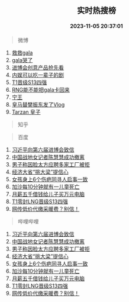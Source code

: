<div align="center"><h2>实时热搜榜</h2><h4>2023-11-05 20:37:01</h4></div>

> 微博  

1. [救救gala](https://s.weibo.com/weibo?q=%E6%95%91%E6%95%91gala&t=31&band_rank=1&Refer=top)<br />
2. [gala哭了](https://s.weibo.com/weibo?q=gala%E5%93%AD%E4%BA%86&t=31&band_rank=2&Refer=top)<br />
3. [进博会创意产品抢先看](https://s.weibo.com/weibo?q=%23%E8%BF%9B%E5%8D%9A%E4%BC%9A%E5%88%9B%E6%84%8F%E4%BA%A7%E5%93%81%E6%8A%A2%E5%85%88%E7%9C%8B%23&t=31&band_rank=3&Refer=top)<br />
4. [内娱可以吃一辈子的剧](https://s.weibo.com/weibo?q=%E5%86%85%E5%A8%B1%E5%8F%AF%E4%BB%A5%E5%90%83%E4%B8%80%E8%BE%88%E5%AD%90%E7%9A%84%E5%89%A7&t=31&band_rank=4&Refer=top)<br />
5. [T1晋级S13四强](https://s.weibo.com/weibo?q=%23T1%E6%99%8B%E7%BA%A7S13%E5%9B%9B%E5%BC%BA%23&t=31&band_rank=5&Refer=top)<br />
6. [RNG能不能把gala卡回来](https://s.weibo.com/weibo?q=%23RNG%E8%83%BD%E4%B8%8D%E8%83%BD%E6%8A%8Agala%E5%8D%A1%E5%9B%9E%E6%9D%A5%23&t=31&band_rank=6&Refer=top)<br />
7. [宁王](https://s.weibo.com/weibo?q=%E5%AE%81%E7%8E%8B&t=31&band_rank=7&Refer=top)<br />
8. [皇马替樊振东发了Vlog](https://s.weibo.com/weibo?q=%E7%9A%87%E9%A9%AC%E6%9B%BF%E6%A8%8A%E6%8C%AF%E4%B8%9C%E5%8F%91%E4%BA%86Vlog&t=31&band_rank=8&Refer=top)<br />
9. [Tarzan 皇子](https://s.weibo.com/weibo?q=Tarzan%20%E7%9A%87%E5%AD%90&t=31&band_rank=9&Refer=top)<br />

> 知乎  


> 百度  

1. [习近平向第六届进博会致信](https://www.baidu.com/s?wd=%E4%B9%A0%E8%BF%91%E5%B9%B3%E5%90%91%E7%AC%AC%E5%85%AD%E5%B1%8A%E8%BF%9B%E5%8D%9A%E4%BC%9A%E8%87%B4%E4%BF%A1&sa=fyb_news&rsv_dl=fyb_news)<br />
2. [中国战地女记者陈慧慧成功撤离](https://www.baidu.com/s?wd=%E4%B8%AD%E5%9B%BD%E6%88%98%E5%9C%B0%E5%A5%B3%E8%AE%B0%E8%80%85%E9%99%88%E6%85%A7%E6%85%A7%E6%88%90%E5%8A%9F%E6%92%A4%E7%A6%BB&sa=fyb_news&rsv_dl=fyb_news)<br />
3. [男子称因脸太方应聘多家工厂被拒](https://www.baidu.com/s?wd=%E7%94%B7%E5%AD%90%E7%A7%B0%E5%9B%A0%E8%84%B8%E5%A4%AA%E6%96%B9%E5%BA%94%E8%81%98%E5%A4%9A%E5%AE%B6%E5%B7%A5%E5%8E%82%E8%A2%AB%E6%8B%92&sa=fyb_news&rsv_dl=fyb_news)<br />
4. [经济大省“挑大梁”提信心](https://www.baidu.com/s?wd=%E7%BB%8F%E6%B5%8E%E5%A4%A7%E7%9C%81%E2%80%9C%E6%8C%91%E5%A4%A7%E6%A2%81%E2%80%9D%E6%8F%90%E4%BF%A1%E5%BF%83&sa=fyb_news&rsv_dl=fyb_news)<br />
5. [女孩身上6个伤疤同寻人启事一致](https://www.baidu.com/s?wd=%E5%A5%B3%E5%AD%A9%E8%BA%AB%E4%B8%8A6%E4%B8%AA%E4%BC%A4%E7%96%A4%E5%90%8C%E5%AF%BB%E4%BA%BA%E5%90%AF%E4%BA%8B%E4%B8%80%E8%87%B4&sa=fyb_news&rsv_dl=fyb_news)<br />
6. [加沙每10分钟就有一儿童死亡](https://www.baidu.com/s?wd=%E5%8A%A0%E6%B2%99%E6%AF%8F10%E5%88%86%E9%92%9F%E5%B0%B1%E6%9C%89%E4%B8%80%E5%84%BF%E7%AB%A5%E6%AD%BB%E4%BA%A1&sa=fyb_news&rsv_dl=fyb_news)<br />
7. [月薪五千借钱给儿子买万元电脑](https://www.baidu.com/s?wd=%E6%9C%88%E8%96%AA%E4%BA%94%E5%8D%83%E5%80%9F%E9%92%B1%E7%BB%99%E5%84%BF%E5%AD%90%E4%B9%B0%E4%B8%87%E5%85%83%E7%94%B5%E8%84%91&sa=fyb_news&rsv_dl=fyb_news)<br />
8. [T1零封LNG晋级S13四强](https://www.baidu.com/s?wd=T1%E9%9B%B6%E5%B0%81LNG%E6%99%8B%E7%BA%A7S13%E5%9B%9B%E5%BC%BA&sa=fyb_news&rsv_dl=fyb_news)<br />
9. [网传低价代缴采暖费？别信！](https://www.baidu.com/s?wd=%E7%BD%91%E4%BC%A0%E4%BD%8E%E4%BB%B7%E4%BB%A3%E7%BC%B4%E9%87%87%E6%9A%96%E8%B4%B9%EF%BC%9F%E5%88%AB%E4%BF%A1%EF%BC%81&sa=fyb_news&rsv_dl=fyb_news)<br />

> 哔哩哔哩  

1. [习近平向第六届进博会致信](https://www.baidu.com/s?wd=%E4%B9%A0%E8%BF%91%E5%B9%B3%E5%90%91%E7%AC%AC%E5%85%AD%E5%B1%8A%E8%BF%9B%E5%8D%9A%E4%BC%9A%E8%87%B4%E4%BF%A1&sa=fyb_news&rsv_dl=fyb_news)<br />
2. [中国战地女记者陈慧慧成功撤离](https://www.baidu.com/s?wd=%E4%B8%AD%E5%9B%BD%E6%88%98%E5%9C%B0%E5%A5%B3%E8%AE%B0%E8%80%85%E9%99%88%E6%85%A7%E6%85%A7%E6%88%90%E5%8A%9F%E6%92%A4%E7%A6%BB&sa=fyb_news&rsv_dl=fyb_news)<br />
3. [男子称因脸太方应聘多家工厂被拒](https://www.baidu.com/s?wd=%E7%94%B7%E5%AD%90%E7%A7%B0%E5%9B%A0%E8%84%B8%E5%A4%AA%E6%96%B9%E5%BA%94%E8%81%98%E5%A4%9A%E5%AE%B6%E5%B7%A5%E5%8E%82%E8%A2%AB%E6%8B%92&sa=fyb_news&rsv_dl=fyb_news)<br />
4. [经济大省“挑大梁”提信心](https://www.baidu.com/s?wd=%E7%BB%8F%E6%B5%8E%E5%A4%A7%E7%9C%81%E2%80%9C%E6%8C%91%E5%A4%A7%E6%A2%81%E2%80%9D%E6%8F%90%E4%BF%A1%E5%BF%83&sa=fyb_news&rsv_dl=fyb_news)<br />
5. [女孩身上6个伤疤同寻人启事一致](https://www.baidu.com/s?wd=%E5%A5%B3%E5%AD%A9%E8%BA%AB%E4%B8%8A6%E4%B8%AA%E4%BC%A4%E7%96%A4%E5%90%8C%E5%AF%BB%E4%BA%BA%E5%90%AF%E4%BA%8B%E4%B8%80%E8%87%B4&sa=fyb_news&rsv_dl=fyb_news)<br />
6. [加沙每10分钟就有一儿童死亡](https://www.baidu.com/s?wd=%E5%8A%A0%E6%B2%99%E6%AF%8F10%E5%88%86%E9%92%9F%E5%B0%B1%E6%9C%89%E4%B8%80%E5%84%BF%E7%AB%A5%E6%AD%BB%E4%BA%A1&sa=fyb_news&rsv_dl=fyb_news)<br />
7. [月薪五千借钱给儿子买万元电脑](https://www.baidu.com/s?wd=%E6%9C%88%E8%96%AA%E4%BA%94%E5%8D%83%E5%80%9F%E9%92%B1%E7%BB%99%E5%84%BF%E5%AD%90%E4%B9%B0%E4%B8%87%E5%85%83%E7%94%B5%E8%84%91&sa=fyb_news&rsv_dl=fyb_news)<br />
8. [T1零封LNG晋级S13四强](https://www.baidu.com/s?wd=T1%E9%9B%B6%E5%B0%81LNG%E6%99%8B%E7%BA%A7S13%E5%9B%9B%E5%BC%BA&sa=fyb_news&rsv_dl=fyb_news)<br />
9. [网传低价代缴采暖费？别信！](https://www.baidu.com/s?wd=%E7%BD%91%E4%BC%A0%E4%BD%8E%E4%BB%B7%E4%BB%A3%E7%BC%B4%E9%87%87%E6%9A%96%E8%B4%B9%EF%BC%9F%E5%88%AB%E4%BF%A1%EF%BC%81&sa=fyb_news&rsv_dl=fyb_news)<br />
